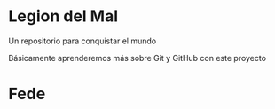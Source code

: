# Legion del Mal
Un repositorio para conquistar el mundo

Básicamente aprenderemos más sobre Git y GitHub con este proyecto

# Fede
